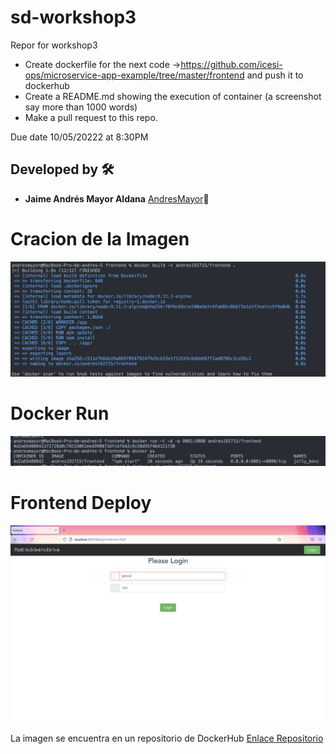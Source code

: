 # sd-workshop3
Repor for workshop3
- Create dockerfile for the next code ->https://github.com/icesi-ops/microservice-app-example/tree/master/frontend and push it to dockerhub
- Create a README.md showing the execution of container (a screenshot say more than 1000 words)
- Make a pull request to this repo.


Due date 10/05/20222 at 8:30PM
## Developed by 🛠️
* **Jaime Andrés Mayor Aldana**  [AndresMayor](https://github.com/AndresMayor)🚀

# Cracion de la Imagen

![Creamos la imagen ](./ss/DockerImage.png "Creacion de la imagen")

# Docker Run

![Docker Run ](./ss/DockerRun.png "Creacion del contenedor")

# Frontend Deploy

![Deploy Frontend](./ss/FrontendDeploy.png "Frontend Desplegado")

La imagen se encuentra en un repositorio de DockerHub [Enlace Repositorio](https://hub.docker.com/repository/docker/andres192715/frontend)



